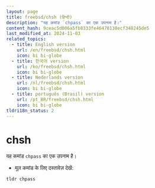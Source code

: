 ```yaml
---
layout: page
title: freebsd/chsh (हिन्दी)
description: "यह कमांड `chpass` का एक उपनाम है।"
content_hash: 9ceac5d006a5fb8333fe46478138ecf348245de5
last_modified_at: 2024-11-03
related_topics:
  - title: English version
    url: /en/freebsd/chsh.html
    icon: bi bi-globe
  - title: 한국어 version
    url: /ko/freebsd/chsh.html
    icon: bi bi-globe
  - title: Nederlands version
    url: /nl/freebsd/chsh.html
    icon: bi bi-globe
  - title: português (Brasil) version
    url: /pt_BR/freebsd/chsh.html
    icon: bi bi-globe
tldri18n_status: 2
---
```

# chsh

यह कमांड `chpass` का एक उपनाम है।

- मूल कमांड के लिए दस्तावेज़ देखें:

`tldr chpass`
